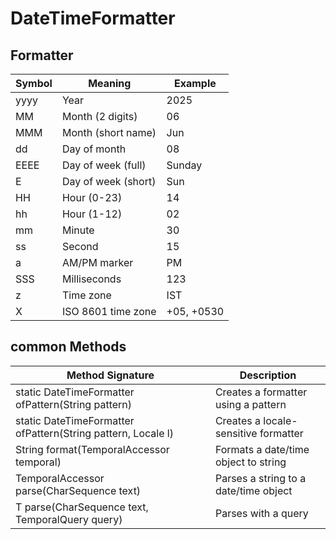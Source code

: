 # DateTimeFormatter

## Formatter 

| Symbol | Meaning             | Example    |
|--------|---------------------|------------|
| yyyy   | Year                | 2025       |
| MM     | Month (2 digits)    | 06         |
| MMM    | Month (short name)  | Jun        |
| dd     | Day of month        | 08         |
| EEEE   | Day of week (full)  | Sunday     |
| E      | Day of week (short) | Sun        |
| HH     | Hour (0-23)         | 14         |
| hh     | Hour (1-12)         | 02         |
| mm     | Minute              | 30         |
| ss     | Second              | 15         |
| a      | AM/PM marker        | PM         |
| SSS    | Milliseconds        | 123        |
| z      | Time zone           | IST        |
| X      | ISO 8601 time zone  | +05, +0530 |


## common Methods
| Method Signature                                                                | Description                           |
|---------------------------------------------------------------------------------|---------------------------------------|
| static DateTimeFormatter ofPattern(String pattern)                              | Creates a formatter using a pattern   |
| static DateTimeFormatter ofPattern(String pattern, Locale l)                    | Creates a locale-sensitive formatter  |
| String format(TemporalAccessor temporal)                                        | Formats a date/time object to string  |
| TemporalAccessor parse(CharSequence text)                                       | Parses a string to a date/time object |
| <T extends TemporalAccessor> T parse(CharSequence text, TemporalQuery<T> query) | Parses with a query                   |
